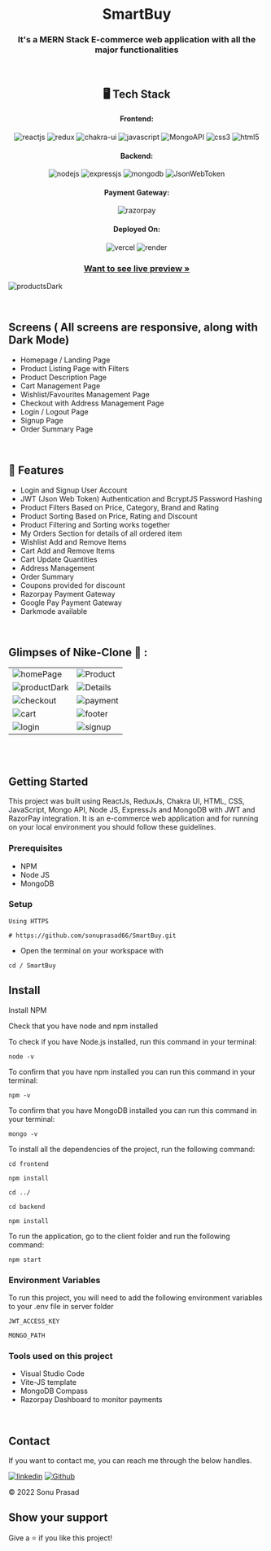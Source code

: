 <h1 align="center">SmartBuy </h1>

<h3 align="center">It's a MERN Stack E-commerce web application with all the major functionalities </h3>

<br />

<h2 align="center">🖥️ Tech Stack</h2>


<h4 align="center">Frontend:</h4>

<p align="center">
  <img src="https://img.shields.io/badge/React-20232A?style=for-the-badge&logo=react&logoColor=61DAFB" alt="reactjs" />
  <img src="https://img.shields.io/badge/Redux-593D88?style=for-the-badge&logo=redux&logoColor=white" alt="redux" />
  <img src="https://img.shields.io/badge/Chakra%20UI-3bc7bd?style=for-the-badge&logo=chakraui&logoColor=white" alt="chakra-ui" />
  <img src="https://img.shields.io/badge/JavaScript-323330?style=for-the-badge&logo=javascript&logoColor=F7DF1E" alt="javascript" />
  <img src="https://img.shields.io/badge/Mongo_API-02303A?style=for-the-badge&logo=react-router&logoColor=white" alt="MongoAPI" />
  <img src="https://img.shields.io/badge/CSS3-1572B6?style=for-the-badge&logo=css3&logoColor=white" alt="css3" />
  <img src="https://img.shields.io/badge/HTML5-E34F26?style=for-the-badge&logo=html5&logoColor=white" alt="html5" />
</p>


<h4 align="center">Backend:</h4>

<p align="center">
  <img src="https://img.shields.io/badge/Node.js-339933?style=for-the-badge&logo=nodedotjs&logoColor=white" alt="nodejs" />
  <img src="https://img.shields.io/badge/Express.js-000000?style=for-the-badge&logo=express&logoColor=white" alt="expressjs" />
  <img src="https://img.shields.io/badge/MongoDB-4EA94B?style=for-the-badge&logo=mongodb&logoColor=white" alt="mongodb" />
  <img src="https://img.shields.io/badge/JWT-000000?style=for-the-badge&logo=JSON%20web%20tokens&logoColor=white" alt="JsonWebToken" />
</p>


<h4 align="center">Payment Gateway:</h4>

<p align="center">
  <img src="https://img.shields.io/badge/Razorpay-02042B?style=for-the-badge&logo=razorpay&logoColor=3395FF" alt="razorpay" />
</p>


<h4 align="center">Deployed On:</h4>

<p align="center">
  <img src="https://img.shields.io/badge/Vercel-00C7B7?style=for-the-badge&logo=netlify&logoColor=white" alt="vercel" />
  <img src="https://img.shields.io/badge/Render-430098?style=for-the-badge&logo=heroku&logoColor=white" alt="render" />
</p>



<h3 align="center"><a href="https://smartbuy-nu.vercel.app/"><strong>Want to see live preview »</strong></a></h3>

![productsDark](https://github.com/sonuprasad66/SmartBuy/assets/101389401/db94eea6-c121-460d-9221-84e0b257325c)

<br />

## Screens ( All screens are responsive, along with Dark Mode)
- Homepage / Landing Page
- Product Listing Page with Filters
- Product Description Page
- Cart Management Page
- Wishlist/Favourites Management Page
- Checkout with Address Management Page
- Login / Logout Page
- Signup Page
- Order Summary Page


<br />


## 🚀 Features
- Login and Signup User Account
- JWT (Json Web Token) Authentication and BcryptJS Password Hashing 
- Product Filters Based on Price, Category, Brand and Rating
- Product Sorting Based on Price, Rating and Discount
- Product Filtering and Sorting works together 
- My Orders Section for details of all ordered item
- Wishlist Add and Remove Items
- Cart Add and Remove Items 
- Cart Update Quantities 
- Address Management
- Order Summary
- Coupons provided for discount
- Razorpay Payment Gateway
- Google Pay Payment Gateway
- Darkmode available

<br />

## Glimpses of Nike-Clone 🙈 :




<table>
  <tr>
    <td><img src="https://github.com/sonuprasad66/SmartBuy/assets/101389401/faf7209d-ea02-4ee3-9961-6029580da734" alt="homePage" /></td>
    <td><img src="https://github.com/sonuprasad66/SmartBuy/assets/101389401/dbecb2a1-6287-4926-8544-6ddb282db744" alt="Product" /></td>
  </tr>
  
  <tr>
    <td><img src="https://github.com/sonuprasad66/SmartBuy/assets/101389401/9c539d6e-351c-467c-b960-a3fd46902295" alt="productDark" /></td>
    <td><img src="https://github.com/sonuprasad66/SmartBuy/assets/101389401/8e62bb30-1397-46b3-8852-a17096fa3cac" alt="Details" /></td>
  </tr>
  
   <tr>
    <td><img src="https://github.com/sonuprasad66/SmartBuy/assets/101389401/13fc2287-2d65-42d9-bbf9-f054c7888814" alt="checkout" /></td>
    <td><img src="https://github.com/sonuprasad66/SmartBuy/assets/101389401/40545da9-849b-41c6-9dd7-39025551c70a" alt="payment" /></td>
  </tr>
  
  <tr>
    <td><img src="https://github.com/sonuprasad66/SmartBuy/assets/101389401/1ab24f58-de6c-46ff-9b37-843d25cf414d" alt="cart" /></td>
     <td><img src="https://github.com/sonuprasad66/SmartBuy/assets/101389401/f0704621-cc61-421b-bac7-daf998c0998a" alt="footer" /></td>
  </tr>
  
  <tr>
    <td><img src="https://github.com/sonuprasad66/SmartBuy/assets/101389401/f1bf4042-38c8-478c-ab54-bf31f378bc19" alt="login" /></td>
    <td><img src="https://github.com/sonuprasad66/SmartBuy/assets/101389401/0d3128e9-4ea8-47e5-a26f-40b33fe9727f" alt="signup" /></td>
  </tr>
</table> 

<br />

<br />


## Getting Started

This project was built using ReactJs, ReduxJs, Chakra UI, HTML, CSS, JavaScript, Mongo API, Node JS, ExpressJs and MongoDB with JWT and RazorPay integration. It is an e-commerce web application and for running on your local environment you should follow these guidelines.


### Prerequisites

- NPM
- Node JS
- MongoDB

### Setup


```
Using HTTPS

# https://github.com/sonuprasad66/SmartBuy.git
```

+ Open the terminal on your workspace with

```
cd / SmartBuy
```


## Install

Install NPM

Check that you have node and npm installed

To check if you have Node.js installed, run this command in your terminal:


```
node -v
```

To confirm that you have npm installed you can run this command in your terminal:


```
npm -v
```

To confirm that you have MongoDB installed you can run this command in your terminal:


```
mongo -v
```


To install all the dependencies of the project, run the following command:


```
cd frontend

npm install

cd ../

cd backend

npm install
```


To run the application, go to the client folder and run the following command:

```
npm start
```

### Environment Variables

To run this project, you will need to add the following environment variables to your .env file in server folder

`JWT_ACCESS_KEY`

`MONGO_PATH`


### Tools used on this project

- Visual Studio Code
- Vite-JS template
- MongoDB Compass
- Razorpay Dashboard to monitor payments

<br />



## Contact

If you want to contact me, you can reach me through the below handles.

 [![linkedin](https://img.shields.io/badge/sonuprasad66-0077B5?style=for-the-badge&logo=linkedin&logoColor=white)](https://www.linkedin.com/in/sonuprasad66/)
[![Github](https://img.shields.io/badge/sonuprasad66-20232A?style=for-the-badge&logo=Github&logoColor=white)](https://github.com/sonuprasad66/)



© 2022 Sonu Prasad



## Show your support

Give a ⭐️ if you like this project!
